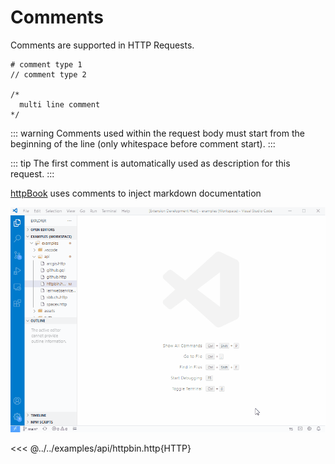 # Comments

Comments are supported in HTTP Requests.

```HTTP
# comment type 1
// comment type 2

/*
  multi line comment
*/
```

::: warning
Comments used within the request body must start from the beginning of the line (only whitespace before comment start).
:::


::: tip
The first comment is automatically used as description for this request.
:::

[httpBook](/guide/installation_httpbook) uses comments to inject markdown documentation


![httpbook](/httpbook.gif)

<<< @../../examples/api/httpbin.http{HTTP}